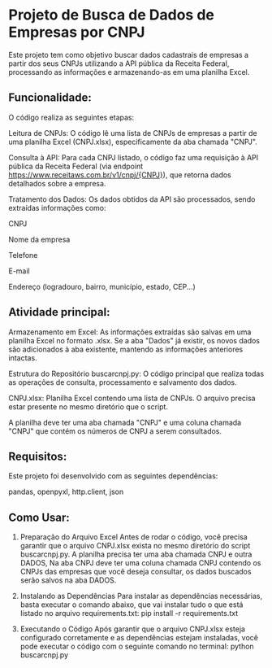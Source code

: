 # Projeto de Busca de Dados de Empresas por CNPJ
Este projeto tem como objetivo buscar dados cadastrais de empresas a partir dos seus CNPJs utilizando a API pública da Receita Federal, processando as informações e armazenando-as em uma planilha Excel.

__Funcionalidade:__
---------------------------
O código realiza as seguintes etapas:

Leitura de CNPJs: O código lê uma lista de CNPJs de empresas a partir de uma planilha Excel (CNPJ.xlsx), especificamente da aba chamada "CNPJ".

Consulta à API: Para cada CNPJ listado, o código faz uma requisição à API pública da Receita Federal (via endpoint https://www.receitaws.com.br/v1/cnpj/{CNPJ}), que retorna dados detalhados sobre a empresa.

Tratamento dos Dados: Os dados obtidos da API são processados, sendo extraídas informações como:

CNPJ

Nome da empresa

Telefone

E-mail

Endereço (logradouro, bairro, município, estado, CEP...)

__Atividade principal:__
------------------
Armazenamento em Excel: As informações extraídas são salvas em uma planilha Excel no formato .xlsx. Se a aba "Dados" já existir, os novos dados são adicionados à aba existente, mantendo as informações anteriores intactas.

Estrutura do Repositório
buscarcnpj.py: O código principal que realiza todas as operações de consulta, processamento e salvamento dos dados.

CNPJ.xlsx: Planilha Excel contendo uma lista de CNPJs. O arquivo precisa estar presente no mesmo diretório que o script.

A planilha deve ter uma aba chamada "CNPJ" e uma coluna chamada "CNPJ" que contém os números de CNPJ a serem consultados.

__Requisitos:__
--------
Este projeto foi desenvolvido com as seguintes dependências:

pandas, openpyxl, http.client, json

__Como Usar:__
------
1. Preparação do Arquivo Excel
Antes de rodar o código, você precisa garantir que o arquivo CNPJ.xlsx exista no mesmo diretório do script buscarcnpj.py. A planilha precisa ter uma aba chamada CNPJ e outra DADOS, Na aba CNPJ deve ter uma coluna chamada CNPJ contendo os CNPJs das empresas que você deseja consultar, os dados buscados serão salvos na aba DADOS. 

2. Instalando as Dependências
Para instalar as dependências necessárias, basta executar o comando abaixo, que vai instalar tudo o que está listado no arquivo requirements.txt:
pip install -r requirements.txt

4. Executando o Código
Após garantir que o arquivo CNPJ.xlsx esteja configurado corretamente e as dependências estejam instaladas, você pode executar o código com o seguinte comando no terminal:
python buscarcnpj.py

